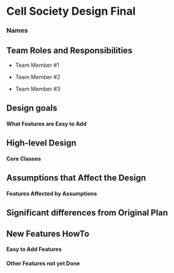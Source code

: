 # Cell Society Design Final
### Names

## Team Roles and Responsibilities

 * Team Member #1

 * Team Member #2

 * Team Member #3



## Design goals

#### What Features are Easy to Add


## High-level Design

#### Core Classes


## Assumptions that Affect the Design

#### Features Affected by Assumptions


## Significant differences from Original Plan


## New Features HowTo

#### Easy to Add Features

#### Other Features not yet Done


